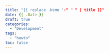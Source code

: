 ```yaml
---
title: "{{ replace .Name "-" " " | title }}"
date: {{ .Date }}
draft: true
categories:
  - "Development"
tags:
  - "howto"
toc: false
---
```




<!--more-->